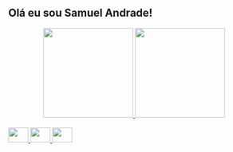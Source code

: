 ## Olá eu sou Samuel Andrade!
<div align="center">
<a href="https://github.com/samueldev45">
<img height="180em" src="https://github-readme-stats.vercel.app/api?username=samueldev45&show_icons=true&theme=dracula&include_all_commits=true&count_private=true"/>
<img height="180em" src="https://github-readme-stats.vercel.app/api/top-langs/?username=samueldev45&layout=compact&langs_count=7&theme=dracula"/>
</div>

<div style="display: inline_block"><br>
<img height="30" width="40" src="https://cdn.jsdelivr.net/gh/devicons/devicon/icons/python/python-original.svg" />   
<img height="30" width="40 "src="https://cdn.jsdelivr.net/gh/devicons/devicon/icons/lua/lua-original-wordmark.svg" />
<img height="30" width="40" src="https://cdn.jsdelivr.net/gh/devicons/devicon/icons/cplusplus/cplusplus-original.svg" />       
</div>

 ##
 
